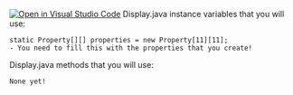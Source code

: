 [![Open in Visual Studio Code](https://classroom.github.com/assets/open-in-vscode-2e0aaae1b6195c2367325f4f02e2d04e9abb55f0b24a779b69b11b9e10269abc.svg)](https://classroom.github.com/online_ide?assignment_repo_id=17915551&assignment_repo_type=AssignmentRepo)
Display.java instance variables that you will use:

    static Property[][] properties = new Property[11][11];
    - You need to fill this with the properties that you create!


Display.java methods that you will use:

    None yet!
